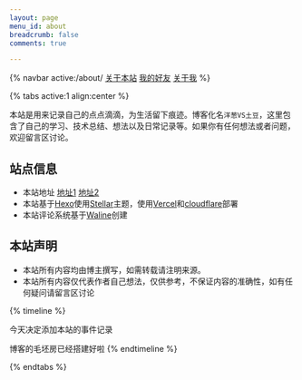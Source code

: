 ```yaml
---
layout: page
menu_id: about
breadcrumb: false
comments: true

---
```


{% navbar active:/about/ [关于本站](/about/) [我的好友](/about/friends/) [关于我](/about/me/) %}


{% tabs active:1 align:center %}

<!-- tab 本站说明 -->

本站是用来记录自己的点点滴滴，为生活留下痕迹。博客化名`洋葱VS土豆`，这里包含了自己的学习、技术总结、想法以及日常记录等。如果你有任何想法或者问题，欢迎留言区讨论。
## 站点信息
* 本站地址 [地址1](https://blog.chaochaoke.top/) [地址2](https://blog2.chaochaoke.top/)
* 本站基于[Hexo](https://github.com/hexojs/hexo)使用[Stellar](https://github.com/xaoxuu/hexo-theme-stellar)主题，使用[Vercel](https://vercel.com/)和[cloudflare](https://dash.cloudflare.com/)部署
* 本站评论系统基于[Waline](https://github.com/walinejs/waline)创建
## 本站声明
* 本站所有内容均由博主撰写，如需转载请注明来源。
* 本站所有内容仅代表作者自己想法，仅供参考，不保证内容的准确性，如有任何疑问请留言区讨论

<!-- tab 本站事记 -->

{% timeline %}
<!-- node 2024 年 10 月 22 日 -->
今天决定添加本站的事件记录
<!-- node 2024 年 10 月 12 日 -->
博客的毛坯房已经搭建好啦
{% endtimeline %}


{% endtabs %}